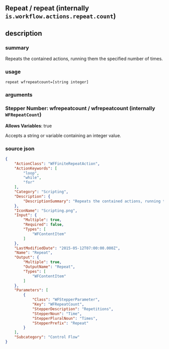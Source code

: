 
## Repeat / repeat (internally `is.workflow.actions.repeat.count`)



## description
### summary
Repeats the contained actions, running them the specified number of times.


### usage
`repeat wfrepeatcount=[string integer]`

### arguments
### Stepper Number: wfrepeatcount / wfrepeatcount (internally `WFRepeatCount`)
**Allows Variables**: true



Accepts a string 
or variable
containing an integer value.

### source json

```json
{
	"ActionClass": "WFFiniteRepeatAction",
	"ActionKeywords": [
		"loop",
		"while",
		"for"
	],
	"Category": "Scripting",
	"Description": {
		"DescriptionSummary": "Repeats the contained actions, running them the specified number of times."
	},
	"IconName": "Scripting.png",
	"Input": {
		"Multiple": true,
		"Required": false,
		"Types": [
			"WFContentItem"
		]
	},
	"LastModifiedDate": "2015-05-12T07:00:00.000Z",
	"Name": "Repeat",
	"Output": {
		"Multiple": true,
		"OutputName": "Repeat",
		"Types": [
			"WFContentItem"
		]
	},
	"Parameters": [
		{
			"Class": "WFStepperParameter",
			"Key": "WFRepeatCount",
			"StepperDescription": "Repetitions",
			"StepperNoun": "Time",
			"StepperPluralNoun": "Times",
			"StepperPrefix": "Repeat"
		}
	],
	"Subcategory": "Control Flow"
}
```
